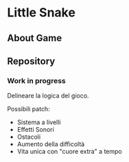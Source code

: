# Little Snake

## About Game

## Repository



### Work in progress

Delineare la logica del gioco. 

Possibili patch:

- Sistema a livelli
- Effetti Sonori
- Ostacoli
- Aumento della difficoltà
- Vita unica con "cuore extra" a tempo

